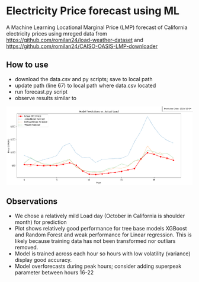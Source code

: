 # Electricity Price forecast using ML
A Machine Learning Locational Marginal Price (LMP) forecast of California electricity prices using mreged data from https://github.com/romilan24/load-weather-dataset and https://github.com/romilan24/CAISO-OASIS-LMP-downloader

## How to use
- download the data.csv and py scripts; save to local path
- update path (line 67) to local path where data.csv located
- run forecast.py script
- observe results similar to

![Image1](https://github.com/romilan24/ML-nodal-price-forecast/blob/main/Prediction_vs_Actuals.png)

## Observations
- We chose a relatively mild Load day (October in California is shoulder month) for prediction
- Plot shows relatively good performance for tree base models XGBoost and Random Forest and weak performance for Linear regression.  This is likely because training data has not been transformed nor outliars removed.
- Model is trained across each hour so hours with low volatility (variance) display good accuracy.
- Model overforecasts during peak hours; consider adding superpeak parameter between hours 16-22
